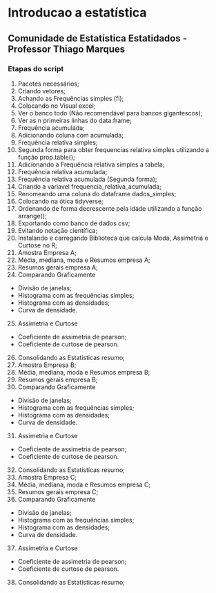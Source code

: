 # Introducao a estatística

## Comunidade de Estatística Estatidados - Professor Thiago Marques

### Etapas do script

1. Pacotes necessários;
2. Criando vetores;
3. Achando as Frequências simples (fi);
4. Colocando no Visual excel;
5. Ver o banco todo (Não recomendável para bancos gigantescos);
6. Ver as n primeiras linhas do data.frame;
7. Frequência acumulada;
8. Adicionando coluna com acumulada;
9. Frequência relativa simples;
10. Segunda forma para obter frequencias relativa simples utilizando a função prop.table();
11. Adicionando a Frequência relativa simples a tabela;
12. Frequência relativa acumulada;
13. Frequência relativa acumulada (Segunda forma);
14. Criando a variavel frequencia_relativa_acumulada;
15. Renomeando uma coluna do dataframe dados_simples;
16. Colocando na ótica tidyverse;
17. Ordenando de forma decrescente pela idade utilizando a função arrange();
18. Exportando como banco de dados csv;
19. Evitando notação científica;
20. Instalando e carregando Biblioteca que calcula Moda, Assimetria e Curtose no R;
21. Amostra Empresa A;
22. Média, mediana, moda e Resumos empresa A;
23. Resumos gerais empresa A;
24. Comparando Graficamente
- Divisão de janelas;
- Histograma com as frequências simples;
- Histograma com as densidades;
- Curva de densidade.
25. Assimetria e Curtose
- Coeficiente de assimetria de pearson;
- Coeficiente de curtose de pearson.
26. Consolidando as Estatísticas resumo;
27. Amostra Empresa B;
28. Média, mediana, moda e Resumos empresa B;
29. Resumos gerais empresa B;
30. Comparando Graficamente
- Divisão de janelas;
- Histograma com as frequências simples;
- Histograma com as densidades;
- Curva de densidade.
31. Assimetria e Curtose
- Coeficiente de assimetria de pearson;
- Coeficiente de curtose de pearson.
32. Consolidando as Estatísticas resumo;
33. Amostra Empresa C;
34. Média, mediana, moda e Resumos empresa C;
35. Resumos gerais empresa C;
36. Comparando Graficamente
- Divisão de janelas;
- Histograma com as frequências simples;
- Histograma com as densidades;
- Curva de densidade.
37. Assimetria e Curtose
- Coeficiente de assimetria de pearson;
- Coeficiente de curtose de pearson.
38. Consolidando as Estatísticas resumo;
